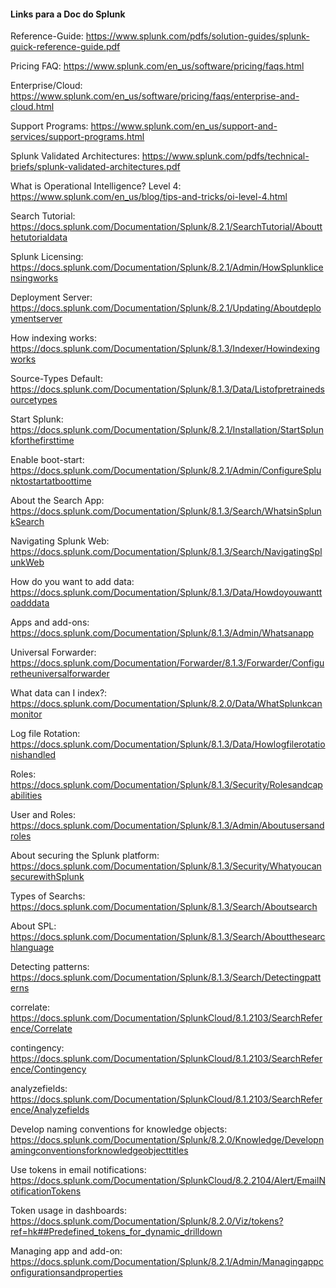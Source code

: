
#### Links para a Doc do Splunk

Reference-Guide: https://www.splunk.com/pdfs/solution-guides/splunk-quick-reference-guide.pdf

Pricing FAQ: https://www.splunk.com/en_us/software/pricing/faqs.html

Enterprise/Cloud: https://www.splunk.com/en_us/software/pricing/faqs/enterprise-and-cloud.html

Support Programs: https://www.splunk.com/en_us/support-and-services/support-programs.html

Splunk Validated Architectures: https://www.splunk.com/pdfs/technical-briefs/splunk-validated-architectures.pdf

What is Operational Intelligence? Level 4: https://www.splunk.com/en_us/blog/tips-and-tricks/oi-level-4.html

Search Tutorial: https://docs.splunk.com/Documentation/Splunk/8.2.1/SearchTutorial/Aboutthetutorialdata

Splunk Licensing: https://docs.splunk.com/Documentation/Splunk/8.2.1/Admin/HowSplunklicensingworks

Deployment Server: https://docs.splunk.com/Documentation/Splunk/8.2.1/Updating/Aboutdeploymentserver

How indexing works: https://docs.splunk.com/Documentation/Splunk/8.1.3/Indexer/Howindexingworks

Source-Types Default: https://docs.splunk.com/Documentation/Splunk/8.1.3/Data/Listofpretrainedsourcetypes

Start Splunk: https://docs.splunk.com/Documentation/Splunk/8.2.1/Installation/StartSplunkforthefirsttime

Enable boot-start: https://docs.splunk.com/Documentation/Splunk/8.2.1/Admin/ConfigureSplunktostartatboottime

About the Search App: https://docs.splunk.com/Documentation/Splunk/8.1.3/Search/WhatsinSplunkSearch

Navigating Splunk Web: https://docs.splunk.com/Documentation/Splunk/8.1.3/Search/NavigatingSplunkWeb

How do you want to add data: https://docs.splunk.com/Documentation/Splunk/8.1.3/Data/Howdoyouwanttoadddata

Apps and add-ons: https://docs.splunk.com/Documentation/Splunk/8.1.3/Admin/Whatsanapp

Universal Forwarder: https://docs.splunk.com/Documentation/Forwarder/8.1.3/Forwarder/Configuretheuniversalforwarder

What data can I index?: https://docs.splunk.com/Documentation/Splunk/8.2.0/Data/WhatSplunkcanmonitor

Log file Rotation: https://docs.splunk.com/Documentation/Splunk/8.1.3/Data/Howlogfilerotationishandled

Roles: https://docs.splunk.com/Documentation/Splunk/8.1.3/Security/Rolesandcapabilities

User and Roles: https://docs.splunk.com/Documentation/Splunk/8.1.3/Admin/Aboutusersandroles

About securing the Splunk platform: https://docs.splunk.com/Documentation/Splunk/8.1.3/Security/WhatyoucansecurewithSplunk

Types of Searchs: https://docs.splunk.com/Documentation/Splunk/8.1.3/Search/Aboutsearch

About SPL: https://docs.splunk.com/Documentation/Splunk/8.1.3/Search/Aboutthesearchlanguage

Detecting patterns: https://docs.splunk.com/Documentation/Splunk/8.1.3/Search/Detectingpatterns

correlate: https://docs.splunk.com/Documentation/SplunkCloud/8.1.2103/SearchReference/Correlate

contingency: https://docs.splunk.com/Documentation/SplunkCloud/8.1.2103/SearchReference/Contingency

analyzefields: https://docs.splunk.com/Documentation/SplunkCloud/8.1.2103/SearchReference/Analyzefields

Develop naming conventions for knowledge objects: https://docs.splunk.com/Documentation/Splunk/8.2.0/Knowledge/Developnamingconventionsforknowledgeobjecttitles

Use tokens in email notifications: https://docs.splunk.com/Documentation/SplunkCloud/8.2.2104/Alert/EmailNotificationTokens

Token usage in dashboards: https://docs.splunk.com/Documentation/Splunk/8.2.0/Viz/tokens?ref=hk##Predefined_tokens_for_dynamic_drilldown

Managing app and add-on: https://docs.splunk.com/Documentation/Splunk/8.2.1/Admin/Managingappconfigurationsandproperties